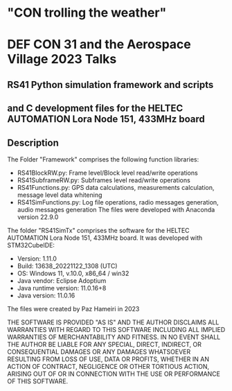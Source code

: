 # "CON trolling the weather"
# DEF CON 31 and the Aerospace Village 2023 Talks

## RS41 Python simulation framework and scripts

## and C development files for the HELTEC AUTOMATION Lora Node 151, 433MHz board

## Description
The Folder "Framework" comprises the following function libraries:
  - RS41BlockRW.py: Frame level/Block level read/write operations
  - RS41SubframeRW.py: Subframes level read/write operations
  - RS41Functions.py: GPS data calculations, measurements calculation, message level data whitening
  - RS41SimFunctions.py: Log file operations, radio messages generation, audio messages generation
The files were developed with Anaconda version 22.9.0

The folder "RS41SimTx" comprises the software for the HELTEC AUTOMATION Lora Node 151, 433MHz board.
It was developed with STM32CubeIDE:
  - Version: 1.11.0
  - Build: 13638_20221122_1308 (UTC)
  - OS: Windows 11, v.10.0, x86_64 / win32
  - Java vendor: Eclipse Adoptium
  - Java runtime version: 11.0.16+8
  - Java version: 11.0.16


The files were created by Paz Hameiri in 2023

THE SOFTWARE IS PROVIDED "AS IS" AND THE AUTHOR DISCLAIMS ALL
WARRANTIES WITH REGARD TO THIS SOFTWARE INCLUDING ALL IMPLIED
WARRANTIES OF MERCHANTABILITY AND FITNESS. IN NO EVENT SHALL
THE AUTHOR BE LIABLE FOR ANY SPECIAL, DIRECT, INDIRECT, OR
CONSEQUENTIAL DAMAGES OR ANY DAMAGES WHATSOEVER RESULTING FROM
LOSS OF USE, DATA OR PROFITS, WHETHER IN AN ACTION OF CONTRACT,
NEGLIGENCE OR OTHER TORTIOUS ACTION, ARISING OUT OF OR IN
CONNECTION WITH THE USE OR PERFORMANCE OF THIS SOFTWARE.
